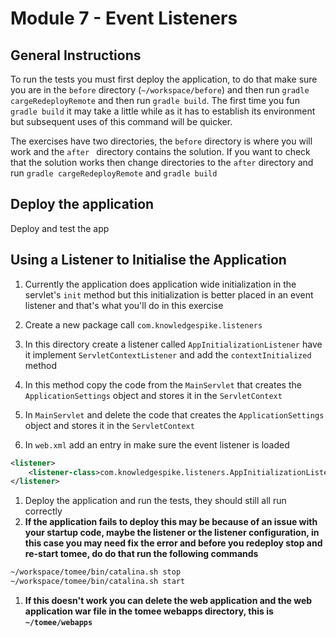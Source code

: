 # Module 7 - Event Listeners

## General Instructions

To run the tests you must first deploy the application, to do that make sure you are in the `before` directory (`~/workspace/before`) and then run `gradle cargeRedeployRemote` and then run `gradle build`. The first time you fun `gradle build` it may take a little while as it has to establish its environment but subsequent uses of this command will be quicker.

The exercises have two directories, the `before` directory is where you will work and the `after ` directory contains the solution. If you want to check that the solution works then change directories to the `after` directory and run `gradle cargeRedeployRemote` and `gradle build`

## Deploy the application

Deploy and test the app

## Using a Listener to Initialise the Application

1. Currently the application does application wide initialization in the servlet's `init` method but this initialization is better placed in an event listener and that's what you'll do in this exercise

1. Create a new package call `com.knowledgespike.listeners`
1. In this directory create a listener called `AppInitializationListener` have it implement `ServletContextListener` and add the `contextInitialized` method
1. In this method copy the code from the `MainServlet` that creates the `ApplicationSettings` object and stores it in the `ServletContext`
1. In `MainServlet` and delete the code that creates the `ApplicationSettings` object and stores it in the `ServletContext`
1. In `web.xml` add an entry in make sure the event listener is loaded
```xml
<listener>
    <listener-class>com.knowledgespike.listeners.AppInitializationListener</listener-class>
</listener>
```
1. Deploy the application and run the tests, they should still all run correctly
1. **If the application fails to deploy this may be because of an issue with your startup code, maybe the listener or the listener configuration, in this case you may need fix the error and before you redeploy stop and re-start tomee, do do that run the following commands**
```bash
~/workspace/tomee/bin/catalina.sh stop
~/workspace/tomee/bin/catalina.sh start
``` 
1. **If this doesn't work you can delete the web application and the web application war file in the tomee webapps directory, this is `~/tomee/webapps`**

